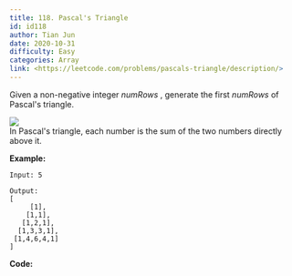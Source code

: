 ```yaml
---
title: 118. Pascal's Triangle
id: id118
author: Tian Jun
date: 2020-10-31
difficulty: Easy
categories: Array
link: <https://leetcode.com/problems/pascals-triangle/description/>
---
```


Given a non-negative integer  _numRows_ , generate the first _numRows_ of
Pascal's triangle.

![](https://upload.wikimedia.org/wikipedia/commons/0/0d/PascalTriangleAnimated2.gif)  
In Pascal's triangle, each number is the sum of the two numbers directly above
it.

**Example:**
            
	Input: 5    
	Output:    [         [1],        [1,1],       [1,2,1],      [1,3,3,1],     [1,4,6,4,1]    ]    


**Code:**
